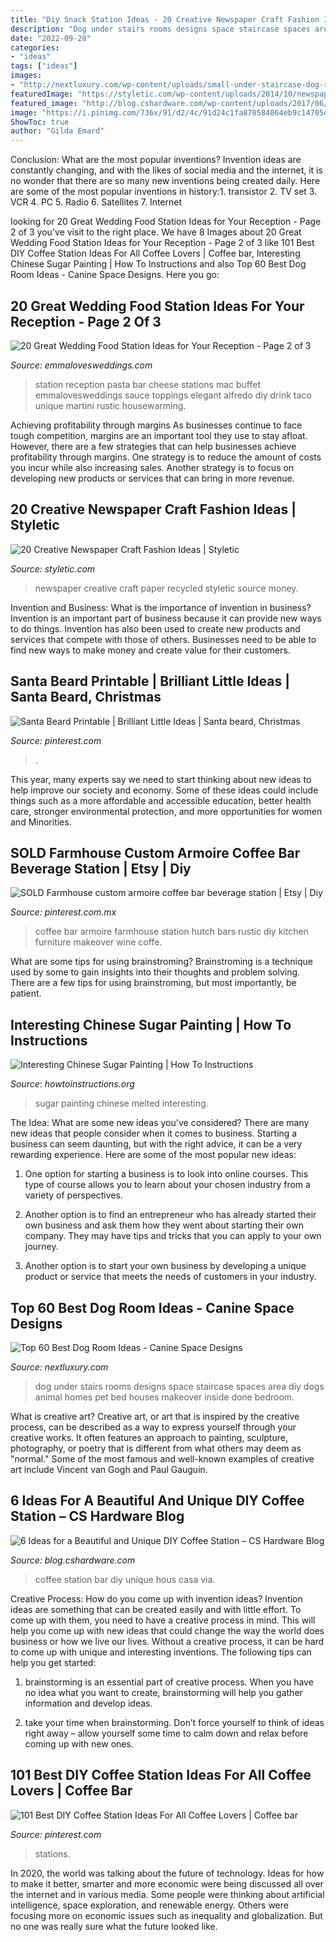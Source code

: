 ```yaml
---
title: "Diy Snack Station Ideas - 20 Creative Newspaper Craft Fashion Ideas"
description: "Dog under stairs rooms designs space staircase spaces area diy dogs animal homes pet bed houses makeover inside done bedroom"
date: "2022-09-28"
categories:
- "ideas"
tags: ["ideas"]
images:
- "http://nextluxury.com/wp-content/uploads/small-under-staircase-dog-room-ideas.jpg"
featuredImage: "https://styletic.com/wp-content/uploads/2014/10/newspaper-craft-fashion-ideas/14-creative-newspaper-craft-fashion-ideas.jpg"
featured_image: "http://blog.cshardware.com/wp-content/uploads/2017/06/409d9ac8b10761ebb522a5fa9f125463.jpg"
image: "https://i.pinimg.com/736x/91/d2/4c/91d24c1fa878584064eb9c14705dfe00.jpg"
ShowToc: true
author: "Gilda Emard"
---
```



Conclusion: What are the most popular inventions?
Invention ideas are constantly changing, and with the likes of social media and the internet, it is no wonder that there are so many new inventions being created daily. Here are some of the most popular inventions in history:1. transistor 2. TV set 3. VCR 4. PC 5. Radio 6. Satellites 7. Internet 
	

		
looking for 20 Great Wedding Food Station Ideas for Your Reception - Page 2 of 3 you've visit to the right place. We have 8 Images about 20 Great Wedding Food Station Ideas for Your Reception - Page 2 of 3 like 101 Best DIY Coffee Station Ideas For All Coffee Lovers | Coffee bar, Interesting Chinese Sugar Painting | How To Instructions and also Top 60 Best Dog Room Ideas - Canine Space Designs. Here you go:
		
    
## 20 Great Wedding Food Station Ideas For Your Reception - Page 2 Of 3

<img loading=lazy src="http://emmalovesweddings.com/wp-content/uploads/2017/08/pasta-and-cheese-wedding-food-station-ideas.jpg" onerror="this.onerror=null;this.src='https://tse3.mm.bing.net/th?id=OIP.84_DDyi7dx7htv0HeD9LqgHaLH&amp;pid=15.1';" alt="20 Great Wedding Food Station Ideas for Your Reception - Page 2 of 3">

_Source: emmalovesweddings.com_

>station reception pasta bar cheese stations mac buffet emmalovesweddings sauce toppings elegant alfredo diy drink taco unique martini rustic housewarming. 

	

Achieving profitability through margins
As businesses continue to face tough competition, margins are an important tool they use to stay afloat. However, there are a few strategies that can help businesses achieve profitability through margins. One strategy is to reduce the amount of costs you incur while also increasing sales. Another strategy is to focus on developing new products or services that can bring in more revenue.

    
## 20 Creative Newspaper Craft Fashion Ideas | Styletic

<img loading=lazy src="https://styletic.com/wp-content/uploads/2014/10/newspaper-craft-fashion-ideas/14-creative-newspaper-craft-fashion-ideas.jpg" onerror="this.onerror=null;this.src='https://tse1.mm.bing.net/th?id=OIP.LGUML7UIRXT0iilHjTsgxQHaLH&amp;pid=15.1';" alt="20 Creative Newspaper Craft Fashion Ideas | Styletic">

_Source: styletic.com_

>newspaper creative craft paper recycled styletic source money. 

	

Invention and Business: What is the importance of invention in business?
Invention is an important part of business because it can provide new ways to do things. Invention has also been used to create new products and services that compete with those of others. Businesses need to be able to find new ways to make money and create value for their customers.

    
## Santa Beard Printable | Brilliant Little Ideas | Santa Beard, Christmas

<img loading=lazy src="https://i.pinimg.com/736x/5d/78/99/5d7899787176847a286910d53b5d017b.jpg" onerror="this.onerror=null;this.src='https://tse4.mm.bing.net/th?id=OIP.nepW2JK4KV5qYU0zAADnbwHaLG&amp;pid=15.1';" alt="Santa Beard Printable | Brilliant Little Ideas | Santa beard, Christmas">

_Source: pinterest.com_

>. 

	

This year, many experts say we need to start thinking about new ideas to help improve our society and economy. Some of these ideas could include things such as a more affordable and accessible education, better health care, stronger environmental protection, and more opportunities for women and Minorities.

    
## SOLD Farmhouse Custom Armoire Coffee Bar Beverage Station | Etsy | Diy

<img loading=lazy src="https://i.pinimg.com/736x/16/b7/5f/16b75fb3ad30f4a3ac8dd35603b3c6dc.jpg" onerror="this.onerror=null;this.src='https://tse1.mm.bing.net/th?id=OIP.8juE-KO8PtFMDdFzKuv4cQHaJ3&amp;pid=15.1';" alt="SOLD Farmhouse custom armoire coffee bar beverage station | Etsy | Diy">

_Source: pinterest.com.mx_

>coffee bar armoire farmhouse station hutch bars rustic diy kitchen furniture makeover wine coffe. 

	

What are some tips for using brainstroming?
Brainstroming is a technique used by some to gain insights into their thoughts and problem solving. There are a few tips for using brainstroming, but most importantly, be patient.

    
## Interesting Chinese Sugar Painting | How To Instructions

<img loading=lazy src="http://www.howtoinstructions.org/wp-content/uploads/2015/09/Chinese-Sugar-Painting-600x312.jpg" onerror="this.onerror=null;this.src='https://tse3.mm.bing.net/th?id=OIP.qtQbW7IV8gbqct4OdxHh8gHaD2&amp;pid=15.1';" alt="Interesting Chinese Sugar Painting | How To Instructions">

_Source: howtoinstructions.org_

>sugar painting chinese melted interesting. 

	

The Idea: What are some new ideas you've considered?
There are many new ideas that people consider when it comes to business. Starting a business can seem daunting, but with the right advice, it can be a very rewarding experience. Here are some of the most popular new ideas:
1. One option for starting a business is to look into online courses. This type of course allows you to learn about your chosen industry from a variety of perspectives.

2. Another option is to find an entrepreneur who has already started their own business and ask them how they went about starting their own company. They may have tips and tricks that you can apply to your own journey.

3. Another option is to start your own business by developing a unique product or service that meets the needs of customers in your industry.

    
## Top 60 Best Dog Room Ideas - Canine Space Designs

<img loading=lazy src="http://nextluxury.com/wp-content/uploads/small-under-staircase-dog-room-ideas.jpg" onerror="this.onerror=null;this.src='https://tse2.mm.bing.net/th?id=OIP.NZxcFtEpXnfQlHOtxdCP_AAAAA&amp;pid=15.1';" alt="Top 60 Best Dog Room Ideas - Canine Space Designs">

_Source: nextluxury.com_

>dog under stairs rooms designs space staircase spaces area diy dogs animal homes pet bed houses makeover inside done bedroom. 

	

What is creative art?
Creative art, or art that is inspired by the creative process, can be described as a way to express yourself through your creative works. It often features an approach to painting, sculpture, photography, or poetry that is different from what others may deem as "normal." Some of the most famous and well-known examples of creative art include Vincent van Gogh and Paul Gauguin.

    
## 6 Ideas For A Beautiful And Unique DIY Coffee Station – CS Hardware Blog

<img loading=lazy src="http://blog.cshardware.com/wp-content/uploads/2017/06/409d9ac8b10761ebb522a5fa9f125463.jpg" onerror="this.onerror=null;this.src='https://tse2.mm.bing.net/th?id=OIP.wLGSOtiQfv5w8E2b32pYKgHaLH&amp;pid=15.1';" alt="6 Ideas for a Beautiful and Unique DIY Coffee Station – CS Hardware Blog">

_Source: blog.cshardware.com_

>coffee station bar diy unique hous casa via. 

	

Creative Process: How do you come up with invention ideas?
Invention ideas are something that can be created easily and with little effort. To come up with them, you need to have a creative process in mind. This will help you come up with new ideas that could change the way the world does business or how we live our lives. Without a creative process, it can be hard to come up with unique and interesting inventions. The following tips can help you get started:
1. brainstorming is an essential part of creative process. When you have no idea what you want to create, brainstorming will help you gather information and develop ideas.

2. take your time when brainstorming. Don’t force yourself to think of ideas right away – allow yourself some time to calm down and relax before coming up with new ones.


    
## 101 Best DIY Coffee Station Ideas For All Coffee Lovers | Coffee Bar

<img loading=lazy src="https://i.pinimg.com/736x/91/d2/4c/91d24c1fa878584064eb9c14705dfe00.jpg" onerror="this.onerror=null;this.src='https://tse4.mm.bing.net/th?id=OIP.AMWGPwK0O_A3xdPnDHOa_wHaJ3&amp;pid=15.1';" alt="101 Best DIY Coffee Station Ideas For All Coffee Lovers | Coffee bar">

_Source: pinterest.com_

>stations. 

	

In 2020, the world was talking about the future of technology. Ideas for how to make it better, smarter and more economic were being discussed all over the internet and in various media. Some people were thinking about artificial intelligence, space exploration, and renewable energy. Others were focusing more on economic issues such as inequality and globalization. But no one was really sure what the future looked like.


